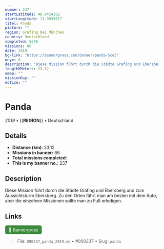 ```yaml
---
nummer: 237
startLatitude: 48.0454362
startLongitude: 11.9635017
titel: Panda
picture: ""
region: Grafing bei München
country: Deutschland
completed: 5676
missions: 66
date: 2019
bg-link: "https://bannergress.com/banner/panda-5ce5"
onyx: 0
description: "Diese Mission führt durch die Städte Grafing und Ebersberg und zum Aussichtsturm Ebersberg. Zu den Orten fährt man am besten mit dem Auto, aber die einzelnen Missionen sollte man zu Fuß erledigen."
lengthKMeters: 23,12
umap: ""
missionDay: ""
notice: ""
---
```

# Panda

*2019* • {{__REGION__}} • Deutschland





## Details
- **Distance (km):** 23.12
- **Missions in banner:** 66
- **Total missions completed:** 
- **This is my banner no.:** 237



## Description
Diese Mission führt durch die Städte Grafing und Ebersberg und zum Aussichtsturm Ebersberg. Zu den Orten fährt man am besten mit dem Auto, aber die einzelnen Missionen sollte man zu Fuß erledigen.



## Links
<a href="https://bannergress.com/banner/panda-5ce5" target="_blank" style="display:inline-block;margin-right:8px;padding:6px 12px;background:#3c8b3c;color:#fff;text-decoration:none;border-radius:6px;">🔗 Bannergress</a>



> File: `000237_panda_2019.md` • #000237 • Slug: `panda`
